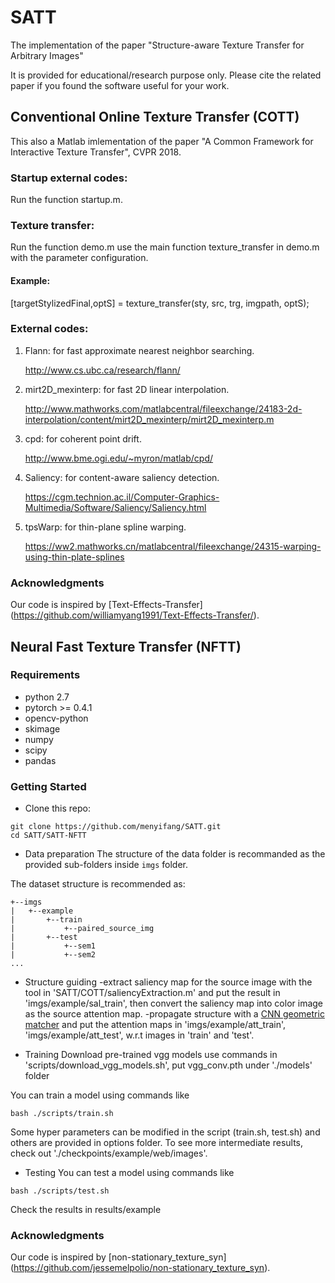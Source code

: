 # SATT
The implementation of the paper "Structure-aware Texture Transfer for Arbitrary Images"

It is provided for educational/research purpose only. Please cite the related paper if you found the software useful for your work.


## Conventional Online Texture Transfer (COTT)
This also a Matlab imlementation of the paper "A Common Framework for Interactive Texture Transfer", CVPR 2018.

### Startup external codes: 
Run the function startup.m.

### Texture transfer:
Run the function demo.m
use the main function texture_transfer in demo.m with the parameter configuration.

#### Example: 
[targetStylizedFinal,optS] = texture_transfer(sty, src, trg, imgpath, optS);   

### External codes:

   1. Flann: for fast approximate nearest neighbor searching.
   
      http://www.cs.ubc.ca/research/flann/

   2. mirt2D_mexinterp: for fast 2D linear interpolation.
   
      http://www.mathworks.com/matlabcentral/fileexchange/24183-2d-interpolation/content/mirt2D_mexinterp/mirt2D_mexinterp.m

   3. cpd: for coherent point drift.
   
      http://www.bme.ogi.edu/~myron/matlab/cpd/

   4. Saliency: for content-aware saliency detection.
   
      https://cgm.technion.ac.il/Computer-Graphics-Multimedia/Software/Saliency/Saliency.html

   5. tpsWarp: for thin-plane spline warping.
   
      https://ww2.mathworks.cn/matlabcentral/fileexchange/24315-warping-using-thin-plate-splines

### Acknowledgments
Our code is inspired by [Text-Effects-Transfer] (https://github.com/williamyang1991/Text-Effects-Transfer/).

   
## Neural Fast Texture Transfer (NFTT)


### Requirements
* python 2.7 
* pytorch >= 0.4.1
* opencv-python
* skimage
* numpy
* scipy
* pandas

### Getting Started

* Clone this repo:

```
git clone https://github.com/menyifang/SATT.git
cd SATT/SATT-NFTT
```

* Data preparation
The structure of the data folder is recommanded as the provided sub-folders inside `imgs` folder. 

The dataset structure is recommended as:
```
+--imgs
|   +--example
|       +--train
|           +--paired_source_img
|       +--test
|           +--sem1
|           +--sem2
...
```

* Structure guiding
-extract saliency map for the source image with the tool in 'SATT/COTT/saliencyExtraction.m' and put the result in 'imgs/example/sal_train', then convert the saliency map into color image as the source attention map.
-propagate structure with a [CNN geometric matcher](https://github.com/ignacio-rocco/cnngeometric_pytorch) and put the attention maps in 'imgs/example/att_train', 'imgs/example/att_test', w.r.t images in 'train' and 'test'. 

* Training
Download pre-trained vgg models use commands in 'scripts/download_vgg_models.sh', put vgg_conv.pth under './models' folder


You can train a model using commands like

```
bash ./scripts/train.sh
```
Some hyper parameters can be modified in the script (train.sh, test.sh) and others are provided in options folder.
To see more intermediate results, check out './checkpoints/example/web/images'.

* Testing
You can test a model using commands like

```
bash ./scripts/test.sh
```
Check the results in results/example


### Acknowledgments
Our code is inspired by [non-stationary_texture_syn] (https://github.com/jessemelpolio/non-stationary_texture_syn).



